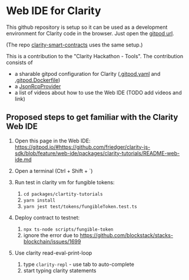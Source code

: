 # Web IDE for Clarity

This github repository is setup so it can be used as a development environment 
for Clarity code in the browser. Just open the [gitpod url](https://gitpod.io/#https://github.com/friedger/clarity-js-sdk/blob/feature/web-ide/packages/clarity-tutorials/README-web-ide.md).

(The repo [clarity-smart-contracts](https://github.com/friedger/clarity-smart-contracts) uses the same setup.)

This is a contribution to the "Clarity Hackathon - Tools".
The contribution consists of
- a sharable gitpod configuration for Clarity ([.gitpod.yaml](/.gitpod.yaml) and [.gitpod.Dockerfile](/.gitpod.Dockerfile))
- a [JsonRcpProvider](/packages/clarity/src/providers/jsonRcp)
- a list of videos about how to use the Web IDE (TODO add videos and link)

## Proposed steps to get familiar with the Clarity Web IDE
1. Open this page in the Web IDE: 
https://gitpod.io/#https://github.com/friedger/clarity-js-sdk/blob/feature/web-ide/packages/clarity-tutorials/README-web-ide.md

1. Open a terminal (Ctrl + Shift + `)
1. Run test in clarity vm for fungible tokens: 
   1. `cd packages/clartity-tutorials`
   1. `yarn install`
   1. `yarn jest test/tokens/fungibleToken.test.ts`

1. Deploy contract to testnet:
    1. `npx ts-node scripts/fungible-token`
    1. ignore the error due to https://github.com/blockstack/stacks-blockchain/issues/1699

1. Use clarity read-eval-print-loop
    1. type `clarity-repl` - use tab to auto-complete
    1. start typing clarity statements

